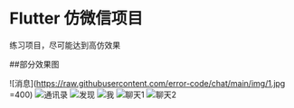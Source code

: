 # Flutter 仿微信项目
 练习项目，尽可能达到高仿效果


##部分效果图

![消息](https://raw.githubusercontent.com/error-code/chat/main/img/1.jpg =400)
![通讯录](https://raw.githubusercontent.com/error-code/chat/main/img/2.jpg)
![发现](https://raw.githubusercontent.com/error-code/chat/main/img/3.jpg)
![我](https://raw.githubusercontent.com/error-code/chat/main/img/4.jpg)
![聊天1](https://raw.githubusercontent.com/error-code/chat/main/img/5.jpg)
![聊天2](https://raw.githubusercontent.com/error-code/chat/main/img/6.jpg)